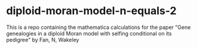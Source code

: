 # diploid-moran-model-n-equals-2
This is a repo containing the mathematica calculations for the paper "Gene genealogies in a diploid Moran model with selfing conditional on its pedigree" by Fan, N, Wakeley
